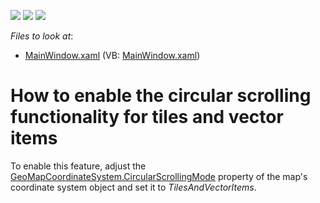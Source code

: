 <!-- default badges list -->
![](https://img.shields.io/endpoint?url=https://codecentral.devexpress.com/api/v1/VersionRange/128571483/21.1.5%2B)
[![](https://img.shields.io/badge/Open_in_DevExpress_Support_Center-FF7200?style=flat-square&logo=DevExpress&logoColor=white)](https://supportcenter.devexpress.com/ticket/details/T580850)
[![](https://img.shields.io/badge/📖_How_to_use_DevExpress_Examples-e9f6fc?style=flat-square)](https://docs.devexpress.com/GeneralInformation/403183)
<!-- default badges end -->
<!-- default file list -->
*Files to look at*:

* [MainWindow.xaml](./CS/CircularScrolling/MainWindow.xaml) (VB: [MainWindow.xaml](./VB/CircularScrolling/MainWindow.xaml))
<!-- default file list end -->
# How to enable the circular scrolling functionality for tiles and vector items


To enable this feature, adjust the <a href="https://documentation.devexpress.com/WPF/DevExpress.Xpf.Map.GeoMapCoordinateSystem.CircularScrollingMode.property">GeoMapCoordinateSystem.CircularScrollingMode</a> property of the map's coordinate system object and set it to <em>TilesAndVectorItems</em>.

<br/>



